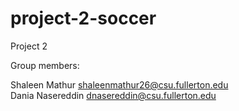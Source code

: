 # project-2-soccer
Project 2

Group members:

Shaleen Mathur shaleenmathur26@csu.fullerton.edu
</br>
Dania Nasereddin dnasereddin@csu.fullerton.edu

